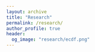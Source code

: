 ```yaml
---
layout: archive
title: "Research"
permalink: /research/
author_profile: true
header:
  og_image: "research/ecdf.png"
---
```



